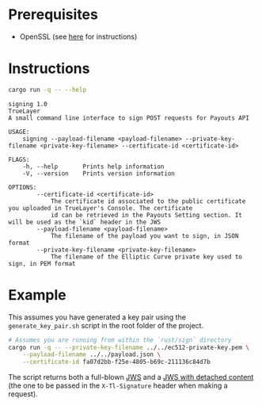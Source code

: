 # Prerequisites
- OpenSSL (see [here](https://www.openssl.org/) for instructions)

# Instructions
```bash
cargo run -q -- --help
```

```text
signing 1.0
TrueLayer
A small command line interface to sign POST requests for Payouts API

USAGE:
    signing --payload-filename <payload-filename> --private-key-filename <private-key-filename> --certificate-id <certificate-id>

FLAGS:
    -h, --help       Prints help information
    -V, --version    Prints version information

OPTIONS:
        --certificate-id <certificate-id>
            The certificate id associated to the public certificate you uploaded in TrueLayer's Console. The certificate
            id can be retrieved in the Payouts Setting section. It will be used as the `kid` header in the JWS
        --payload-filename <payload-filename>            
            The filename of the payload you want to sign, in JSON format
        --private-key-filename <private-key-filename>
            The filename of the Elliptic Curve private key used to sign, in PEM format
```

# Example 

This assumes you have generated a key pair using the `generate_key_pair.sh` script in the root folder of the project.

```bash
# Assumes you are running from within the `rust/sign` directory
cargo run -q -- --private-key-filename ../../ec512-private-key.pem \
    --payload-filename ../../payload.json \
    --certificate-id fa07d2bb-f25e-4805-b69c-211136c84d7b
```

The script returns both a full-blown [JWS](https://tools.ietf.org/html/rfc7515) and a [JWS with detached content](https://tools.ietf.org/html/rfc7515#appendix-F) (the one to be passed in the `X-Tl-Signature` header when making a request).
